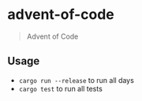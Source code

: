 # advent-of-code

> Advent of Code

## Usage

- `cargo run --release` to run all days
- `cargo test` to run all tests